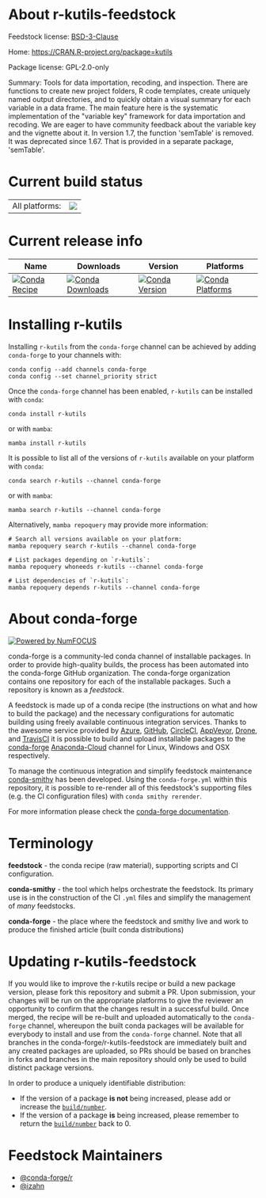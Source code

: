 About r-kutils-feedstock
========================

Feedstock license: [BSD-3-Clause](https://github.com/conda-forge/r-kutils-feedstock/blob/main/LICENSE.txt)

Home: https://CRAN.R-project.org/package=kutils

Package license: GPL-2.0-only

Summary: Tools for data importation, recoding, and inspection. There are functions to create new project folders, R code templates, create uniquely named output directories, and to quickly obtain a visual summary for each variable in a data frame.  The main feature here is the systematic implementation of the "variable key" framework for data importation and recoding.  We are eager to have community feedback about the variable key and the vignette about it. In version 1.7, the function 'semTable' is removed. It was deprecated since 1.67. That is provided in a separate package, 'semTable'.

Current build status
====================


<table><tr><td>All platforms:</td>
    <td>
      <a href="https://dev.azure.com/conda-forge/feedstock-builds/_build/latest?definitionId=13370&branchName=main">
        <img src="https://dev.azure.com/conda-forge/feedstock-builds/_apis/build/status/r-kutils-feedstock?branchName=main">
      </a>
    </td>
  </tr>
</table>

Current release info
====================

| Name | Downloads | Version | Platforms |
| --- | --- | --- | --- |
| [![Conda Recipe](https://img.shields.io/badge/recipe-r--kutils-green.svg)](https://anaconda.org/conda-forge/r-kutils) | [![Conda Downloads](https://img.shields.io/conda/dn/conda-forge/r-kutils.svg)](https://anaconda.org/conda-forge/r-kutils) | [![Conda Version](https://img.shields.io/conda/vn/conda-forge/r-kutils.svg)](https://anaconda.org/conda-forge/r-kutils) | [![Conda Platforms](https://img.shields.io/conda/pn/conda-forge/r-kutils.svg)](https://anaconda.org/conda-forge/r-kutils) |

Installing r-kutils
===================

Installing `r-kutils` from the `conda-forge` channel can be achieved by adding `conda-forge` to your channels with:

```
conda config --add channels conda-forge
conda config --set channel_priority strict
```

Once the `conda-forge` channel has been enabled, `r-kutils` can be installed with `conda`:

```
conda install r-kutils
```

or with `mamba`:

```
mamba install r-kutils
```

It is possible to list all of the versions of `r-kutils` available on your platform with `conda`:

```
conda search r-kutils --channel conda-forge
```

or with `mamba`:

```
mamba search r-kutils --channel conda-forge
```

Alternatively, `mamba repoquery` may provide more information:

```
# Search all versions available on your platform:
mamba repoquery search r-kutils --channel conda-forge

# List packages depending on `r-kutils`:
mamba repoquery whoneeds r-kutils --channel conda-forge

# List dependencies of `r-kutils`:
mamba repoquery depends r-kutils --channel conda-forge
```


About conda-forge
=================

[![Powered by
NumFOCUS](https://img.shields.io/badge/powered%20by-NumFOCUS-orange.svg?style=flat&colorA=E1523D&colorB=007D8A)](https://numfocus.org)

conda-forge is a community-led conda channel of installable packages.
In order to provide high-quality builds, the process has been automated into the
conda-forge GitHub organization. The conda-forge organization contains one repository
for each of the installable packages. Such a repository is known as a *feedstock*.

A feedstock is made up of a conda recipe (the instructions on what and how to build
the package) and the necessary configurations for automatic building using freely
available continuous integration services. Thanks to the awesome service provided by
[Azure](https://azure.microsoft.com/en-us/services/devops/), [GitHub](https://github.com/),
[CircleCI](https://circleci.com/), [AppVeyor](https://www.appveyor.com/),
[Drone](https://cloud.drone.io/welcome), and [TravisCI](https://travis-ci.com/)
it is possible to build and upload installable packages to the
[conda-forge](https://anaconda.org/conda-forge) [Anaconda-Cloud](https://anaconda.org/)
channel for Linux, Windows and OSX respectively.

To manage the continuous integration and simplify feedstock maintenance
[conda-smithy](https://github.com/conda-forge/conda-smithy) has been developed.
Using the ``conda-forge.yml`` within this repository, it is possible to re-render all of
this feedstock's supporting files (e.g. the CI configuration files) with ``conda smithy rerender``.

For more information please check the [conda-forge documentation](https://conda-forge.org/docs/).

Terminology
===========

**feedstock** - the conda recipe (raw material), supporting scripts and CI configuration.

**conda-smithy** - the tool which helps orchestrate the feedstock.
                   Its primary use is in the construction of the CI ``.yml`` files
                   and simplify the management of *many* feedstocks.

**conda-forge** - the place where the feedstock and smithy live and work to
                  produce the finished article (built conda distributions)


Updating r-kutils-feedstock
===========================

If you would like to improve the r-kutils recipe or build a new
package version, please fork this repository and submit a PR. Upon submission,
your changes will be run on the appropriate platforms to give the reviewer an
opportunity to confirm that the changes result in a successful build. Once
merged, the recipe will be re-built and uploaded automatically to the
`conda-forge` channel, whereupon the built conda packages will be available for
everybody to install and use from the `conda-forge` channel.
Note that all branches in the conda-forge/r-kutils-feedstock are
immediately built and any created packages are uploaded, so PRs should be based
on branches in forks and branches in the main repository should only be used to
build distinct package versions.

In order to produce a uniquely identifiable distribution:
 * If the version of a package **is not** being increased, please add or increase
   the [``build/number``](https://docs.conda.io/projects/conda-build/en/latest/resources/define-metadata.html#build-number-and-string).
 * If the version of a package **is** being increased, please remember to return
   the [``build/number``](https://docs.conda.io/projects/conda-build/en/latest/resources/define-metadata.html#build-number-and-string)
   back to 0.

Feedstock Maintainers
=====================

* [@conda-forge/r](https://github.com/conda-forge/r/)
* [@izahn](https://github.com/izahn/)

